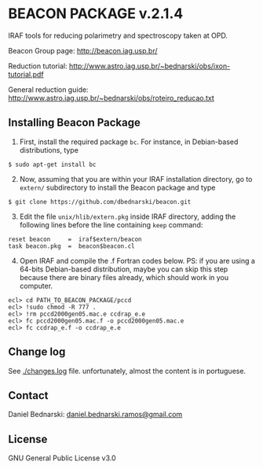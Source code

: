 BEACON PACKAGE v.2.1.4
======================

IRAF tools for reducing polarimetry and spectroscopy taken at OPD.

Beacon Group page: http://beacon.iag.usp.br/

Reduction tutorial: http://www.astro.iag.usp.br/~bednarski/obs/ixon-tutorial.pdf

General reduction guide: http://www.astro.iag.usp.br/~bednarski/obs/roteiro_reducao.txt


Installing Beacon Package
------

1. First, install the required package `bc`. For instance, in Debian-based
distributions, type

```
$ sudo apt-get install bc
```

2. Now, assuming that you are within your IRAF installation directory,
go to `extern/` subdirectory to install the Beacon package and type

```
$ git clone https://github.com/dbednarski/beacon.git
```

3. Edit the file `unix/hlib/extern.pkg` inside IRAF directory, adding the
following lines before the line containing `keep` command:

```
reset beacon     =  iraf$extern/beacon
task beacon.pkg  =  beacon$beacon.cl
```

4. Open IRAF and compile the .f Fortran codes below.
PS: if you are using a 64-bits Debian-based distribution, maybe you can
skip this step because there are binary files already, which should work
in you computer.

```
ecl> cd PATH_TO_BEACON_PACKAGE/pccd
ecl> !sudo chmod -R 777 .
ecl> !rm pccd2000gen05.mac.e ccdrap_e.e
ecl> fc pccd2000gen05.mac.f -o pccd2000gen05.mac.e
ecl> fc ccdrap_e.f -o ccdrap_e.e
```

Change log
------
See [./changes.log](changes.log) file. unfortunately, almost the content is in portuguese. 


Contact
------
Daniel Bednarski: daniel.bednarski.ramos@gmail.com


License
------
GNU General Public License v3.0
